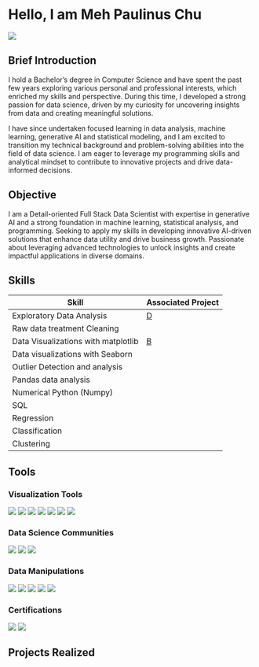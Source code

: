 # Hello, I am Meh Paulinus Chu


<a href="https://www.linkedin.com/in/meh-paulinus-chu-3a14a594/"><img src="https://img.shields.io/badge/-LinkedIn-0072b1?&style=for-the-badge&logo=linkedin&logoColor=white" /></a>
## Brief Introduction
I hold a Bachelor’s degree in Computer Science and have spent the past few years exploring various personal and professional interests, which enriched my skills and perspective. During this time, I developed a strong passion for data science, driven by my curiosity for uncovering insights from data and creating meaningful solutions.

I have since undertaken focused learning in data analysis, machine learning, generative AI and statistical modeling, and I am excited to transition my technical background and problem-solving abilities into the field of data science. I am eager to leverage my programming skills and analytical mindset to contribute to innovative projects and drive data-informed decisions.

## Objective
I am a Detail-oriented Full Stack Data Scientist with expertise in generative AI and a strong foundation in machine learning, statistical analysis, and programming. Seeking to apply my skills in developing innovative AI-driven solutions that enhance data utility and drive business growth. Passionate about leveraging advanced technologies to unlock insights and create impactful applications in diverse domains.

## Skills

| Skill                                         | Associated Project         |
|-----------------------------------------------|----------------------------|
| Exploratory Data Analysis                     | <a href="https://google.com">D</a>|
| Raw data treatment Cleaning                   | <a href="https://google.com"></a>|
| Data Visualizations with matplotlib           | <a href="   ">B </a>|
| Data visualizations with Seaborn              | 
| Outlier Detection and analysis                | |
| Pandas data analysis                          | |
| Numerical Python (Numpy)                      | |
| SQL 
| Regression
| Classification
| Clustering

## Tools


### Visualization Tools
<div>
   <img src="https://img.shields.io/badge/-Matplotlib-FF7F0E?&style=for-the-badge&logo=Matplotlib&logoColor=white" />
   <img src="https://img.shields.io/badge/-Seaborn-30B2D0?&style=for-the-badge&logo=Seaborn&logoColor=white" />
   <img src="https://img.shields.io/badge/-Python-3776AB?&style=for-the-badge&logo=Python&logoColor=white" />
   <img src="https://img.shields.io/badge/-Tableau-E97627?&style=for-the-badge&logo=Tableau&logoColor=white" />
   <img src="https://img.shields.io/badge/-Power%20BI-F2C94C?&style=for-the-badge&logo=powerbi&logoColor=black" />
   <img src="https://img.shields.io/badge/-QlikView-5EBF9D?&style=for-the-badge&logo=Qlik&logoColor=white" />
   <img src="https://img.shields.io/badge/-Excel-217346?&style=for-the-badge&logo=Microsoft%20Excel&logoColor=white" />
  
</div>

### Data Science Communities

<div>
  <img src="https://img.shields.io/badge/-Kaggle-20BEFF?&style=for-the-badge&logo=Kaggle&logoColor=white" />
  <img src="https://img.shields.io/badge/-Hugging%20Face-FD7B30?&style=for-the-badge&logo=Huggingface&logoColor=white" />
  <img src="https://img.shields.io/badge/-UCI%20Machine%20Learning%20Repository-A8C8FF?&style=for-the-badge&logo=ResearchGate&logoColor=white" />
  
</div>

### Data Manipulations
<div>
  <img src="https://img.shields.io/badge/-Python-3776AB?&style=for-the-badge&logo=python&logoColor=white" />
  <img src="https://img.shields.io/badge/-Pandas-150458?&style=for-the-badge&logo=pandas&logoColor=white" />
  <img src="https://img.shields.io/badge/-NumPy-013243?&style=for-the-badge&logo=numpy&logoColor=white" />
  <img src="https://img.shields.io/badge/-Hadoop-66CCFF?&style=for-the-badge&logo=apachehadoop&logoColor=white" />
  <img src="https://img.shields.io/badge/-DBeaver-5B88FF?&style=for-the-badge&logo=dbeaver&logoColor=white" />
</div>

### Certifications

<img src="https://img.shields.io/badge/-Python-3776AB?&style=for-the-badge&logo=python&logoColor=white" /> 
<img src="https://img.shields.io/badge/-IBM%20Data%20Scientist-3E6E9E?&style=for-the-badge&logo=IBM&logoColor=white" />


## Projects Realized
